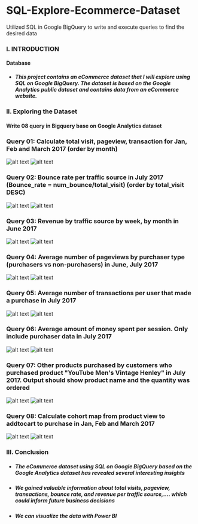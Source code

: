 # SQL-Explore-Ecommerce-Dataset
Utilized SQL in Google BigQuery to write and execute queries to find the desired data
### I. INTRODUCTION 
#### Database
* ##### This project contains an eCommerce dataset that I will explore using SQL on Google BigQuery. The dataset is based on the Google Analytics public dataset and contains data from an eCommerce website.


### II. Exploring the Dataset
#### Write 08 query in Bigquery base on Google Analytics dataset
### Query 01: Calculate total visit, pageview, transaction for Jan, Feb and March 2017 (order by month)
![alt text](https://private-user-images.githubusercontent.com/135586659/299261228-ff1eb54c-2f46-4169-adc6-010be5c4c474.jpg?jwt=eyJhbGciOiJIUzI1NiIsInR5cCI6IkpXVCJ9.eyJpc3MiOiJnaXRodWIuY29tIiwiYXVkIjoicmF3LmdpdGh1YnVzZXJjb250ZW50LmNvbSIsImtleSI6ImtleTUiLCJleHAiOjE3MDYyNTc0ODgsIm5iZiI6MTcwNjI1NzE4OCwicGF0aCI6Ii8xMzU1ODY2NTkvMjk5MjYxMjI4LWZmMWViNTRjLTJmNDYtNDE2OS1hZGM2LTAxMGJlNWM0YzQ3NC5qcGc_WC1BbXotQWxnb3JpdGhtPUFXUzQtSE1BQy1TSEEyNTYmWC1BbXotQ3JlZGVudGlhbD1BS0lBVkNPRFlMU0E1M1BRSzRaQSUyRjIwMjQwMTI2JTJGdXMtZWFzdC0xJTJGczMlMkZhd3M0X3JlcXVlc3QmWC1BbXotRGF0ZT0yMDI0MDEyNlQwODE5NDhaJlgtQW16LUV4cGlyZXM9MzAwJlgtQW16LVNpZ25hdHVyZT1hMWRlMmY5MzJjNzg3ZDYwZmZjYjM4YzY5ZGI4Y2ZlMDAxNzUxZTQzNTQ1ZGFlNzkwNjRkZTZhMjVkNDc1NWIwJlgtQW16LVNpZ25lZEhlYWRlcnM9aG9zdCZhY3Rvcl9pZD0wJmtleV9pZD0wJnJlcG9faWQ9MCJ9.mMdkhANkgRnoJ5Ljc5YY2fEM7pgwjv5vZlhcCwa4CxI)
![alt text](https://private-user-images.githubusercontent.com/135586659/299261241-41610cda-918f-448b-bdd6-f030c8dbf147.jpg?jwt=eyJhbGciOiJIUzI1NiIsInR5cCI6IkpXVCJ9.eyJpc3MiOiJnaXRodWIuY29tIiwiYXVkIjoicmF3LmdpdGh1YnVzZXJjb250ZW50LmNvbSIsImtleSI6ImtleTUiLCJleHAiOjE3MDYyNTc0ODgsIm5iZiI6MTcwNjI1NzE4OCwicGF0aCI6Ii8xMzU1ODY2NTkvMjk5MjYxMjQxLTQxNjEwY2RhLTkxOGYtNDQ4Yi1iZGQ2LWYwMzBjOGRiZjE0Ny5qcGc_WC1BbXotQWxnb3JpdGhtPUFXUzQtSE1BQy1TSEEyNTYmWC1BbXotQ3JlZGVudGlhbD1BS0lBVkNPRFlMU0E1M1BRSzRaQSUyRjIwMjQwMTI2JTJGdXMtZWFzdC0xJTJGczMlMkZhd3M0X3JlcXVlc3QmWC1BbXotRGF0ZT0yMDI0MDEyNlQwODE5NDhaJlgtQW16LUV4cGlyZXM9MzAwJlgtQW16LVNpZ25hdHVyZT01MzYxNGIwZDExNWE5MWE5NDMwNTBjMzE2OWZmYzRlYTIyNDNkZWUwZmIzZjFiZGQ2YTg4ZmYwMTQ3OGJmY2MwJlgtQW16LVNpZ25lZEhlYWRlcnM9aG9zdCZhY3Rvcl9pZD0wJmtleV9pZD0wJnJlcG9faWQ9MCJ9.DzhmR1nv3xZkZVbiLzWmcYNyMXu9nNMxuDNi2w2F3nY)
### Query 02: Bounce rate per traffic source in July 2017 (Bounce_rate = num_bounce/total_visit) (order by total_visit DESC)
![alt text](https://private-user-images.githubusercontent.com/135586659/299261244-61ec4479-7e89-437f-a1aa-72c9606a5d70.jpg?jwt=eyJhbGciOiJIUzI1NiIsInR5cCI6IkpXVCJ9.eyJpc3MiOiJnaXRodWIuY29tIiwiYXVkIjoicmF3LmdpdGh1YnVzZXJjb250ZW50LmNvbSIsImtleSI6ImtleTUiLCJleHAiOjE3MDYxNjgyNTMsIm5iZiI6MTcwNjE2Nzk1MywicGF0aCI6Ii8xMzU1ODY2NTkvMjk5MjYxMjQ0LTYxZWM0NDc5LTdlODktNDM3Zi1hMWFhLTcyYzk2MDZhNWQ3MC5qcGc_WC1BbXotQWxnb3JpdGhtPUFXUzQtSE1BQy1TSEEyNTYmWC1BbXotQ3JlZGVudGlhbD1BS0lBVkNPRFlMU0E1M1BRSzRaQSUyRjIwMjQwMTI1JTJGdXMtZWFzdC0xJTJGczMlMkZhd3M0X3JlcXVlc3QmWC1BbXotRGF0ZT0yMDI0MDEyNVQwNzMyMzNaJlgtQW16LUV4cGlyZXM9MzAwJlgtQW16LVNpZ25hdHVyZT1jZTJlZGZlMGI4NTA0ZDJjNzFiN2YzOGJkYjllOWI4OGM3ZjJhNGEzMTUzMTBjMzRkNDczYjI3MGQ4YTM4ZTljJlgtQW16LVNpZ25lZEhlYWRlcnM9aG9zdCZhY3Rvcl9pZD0wJmtleV9pZD0wJnJlcG9faWQ9MCJ9.HW-LKRUl4hIT9De0YDG5egn5n4tzAdYInXek1v0QZEM)
![alt text](https://private-user-images.githubusercontent.com/135586659/299261249-cc8765c0-b8aa-4bfb-8b7a-cee9f5151006.jpg?jwt=eyJhbGciOiJIUzI1NiIsInR5cCI6IkpXVCJ9.eyJpc3MiOiJnaXRodWIuY29tIiwiYXVkIjoicmF3LmdpdGh1YnVzZXJjb250ZW50LmNvbSIsImtleSI6ImtleTUiLCJleHAiOjE3MDYxNjgyNTMsIm5iZiI6MTcwNjE2Nzk1MywicGF0aCI6Ii8xMzU1ODY2NTkvMjk5MjYxMjQ5LWNjODc2NWMwLWI4YWEtNGJmYi04YjdhLWNlZTlmNTE1MTAwNi5qcGc_WC1BbXotQWxnb3JpdGhtPUFXUzQtSE1BQy1TSEEyNTYmWC1BbXotQ3JlZGVudGlhbD1BS0lBVkNPRFlMU0E1M1BRSzRaQSUyRjIwMjQwMTI1JTJGdXMtZWFzdC0xJTJGczMlMkZhd3M0X3JlcXVlc3QmWC1BbXotRGF0ZT0yMDI0MDEyNVQwNzMyMzNaJlgtQW16LUV4cGlyZXM9MzAwJlgtQW16LVNpZ25hdHVyZT1iMjhhMjQ4NDUwZjM1YTY2MzNlODYxNjkwZGIyYjg0NGM2YWM4YWQ4Zjc3ZWI2NmMzODQ4NjI4YjRkMTAyMGI4JlgtQW16LVNpZ25lZEhlYWRlcnM9aG9zdCZhY3Rvcl9pZD0wJmtleV9pZD0wJnJlcG9faWQ9MCJ9.7_WhG5tT4zyoZ62Vklp2_DQxEpfY0Jz0w--s4Nsgqbc)

### Query 03: Revenue by traffic source by week, by month in June 2017
![alt text](https://private-user-images.githubusercontent.com/135586659/299261255-ed0286a5-c565-4889-9521-90ff18ab48db.jpg?jwt=eyJhbGciOiJIUzI1NiIsInR5cCI6IkpXVCJ9.eyJpc3MiOiJnaXRodWIuY29tIiwiYXVkIjoicmF3LmdpdGh1YnVzZXJjb250ZW50LmNvbSIsImtleSI6ImtleTUiLCJleHAiOjE3MDYxNjgyNTMsIm5iZiI6MTcwNjE2Nzk1MywicGF0aCI6Ii8xMzU1ODY2NTkvMjk5MjYxMjU1LWVkMDI4NmE1LWM1NjUtNDg4OS05NTIxLTkwZmYxOGFiNDhkYi5qcGc_WC1BbXotQWxnb3JpdGhtPUFXUzQtSE1BQy1TSEEyNTYmWC1BbXotQ3JlZGVudGlhbD1BS0lBVkNPRFlMU0E1M1BRSzRaQSUyRjIwMjQwMTI1JTJGdXMtZWFzdC0xJTJGczMlMkZhd3M0X3JlcXVlc3QmWC1BbXotRGF0ZT0yMDI0MDEyNVQwNzMyMzNaJlgtQW16LUV4cGlyZXM9MzAwJlgtQW16LVNpZ25hdHVyZT1jODAyYmIyN2EyM2VjYjA3NGRlYjEyNzkwYzE1MDM3NTg2ZTUxZGVjMzMyNWUzZDNkZjkzZGEwODg2YWJkYTM1JlgtQW16LVNpZ25lZEhlYWRlcnM9aG9zdCZhY3Rvcl9pZD0wJmtleV9pZD0wJnJlcG9faWQ9MCJ9.yh6CQdPKZEmChDgIRAAnhI2XsIqtqmy2lZ7OQ6jjD_0)
![alt text](https://private-user-images.githubusercontent.com/135586659/299261261-9a8fc9bc-8e28-4b98-82c3-09e23aea284a.jpg?jwt=eyJhbGciOiJIUzI1NiIsInR5cCI6IkpXVCJ9.eyJpc3MiOiJnaXRodWIuY29tIiwiYXVkIjoicmF3LmdpdGh1YnVzZXJjb250ZW50LmNvbSIsImtleSI6ImtleTUiLCJleHAiOjE3MDYxNjgyNTMsIm5iZiI6MTcwNjE2Nzk1MywicGF0aCI6Ii8xMzU1ODY2NTkvMjk5MjYxMjYxLTlhOGZjOWJjLThlMjgtNGI5OC04MmMzLTA5ZTIzYWVhMjg0YS5qcGc_WC1BbXotQWxnb3JpdGhtPUFXUzQtSE1BQy1TSEEyNTYmWC1BbXotQ3JlZGVudGlhbD1BS0lBVkNPRFlMU0E1M1BRSzRaQSUyRjIwMjQwMTI1JTJGdXMtZWFzdC0xJTJGczMlMkZhd3M0X3JlcXVlc3QmWC1BbXotRGF0ZT0yMDI0MDEyNVQwNzMyMzNaJlgtQW16LUV4cGlyZXM9MzAwJlgtQW16LVNpZ25hdHVyZT1hYTVjOWRjYjAzYjY2NGEwMTU5OTk2NjZlNmRkODAwZjI4NTc5NmMwY2E0MDU5NTkwM2Q4MWNhMDY1OTkzY2U4JlgtQW16LVNpZ25lZEhlYWRlcnM9aG9zdCZhY3Rvcl9pZD0wJmtleV9pZD0wJnJlcG9faWQ9MCJ9.LlQJeZdnAid_idg6z0jLhjB1JWPV0mEwChyVClMosBI)

### Query 04: Average number of pageviews by purchaser type (purchasers vs non-purchasers) in June, July 2017
![alt text](https://private-user-images.githubusercontent.com/135586659/299261263-f22193d3-0d68-4a84-a7ae-78a276d496d6.jpg?jwt=eyJhbGciOiJIUzI1NiIsInR5cCI6IkpXVCJ9.eyJpc3MiOiJnaXRodWIuY29tIiwiYXVkIjoicmF3LmdpdGh1YnVzZXJjb250ZW50LmNvbSIsImtleSI6ImtleTUiLCJleHAiOjE3MDYxNjgyNTMsIm5iZiI6MTcwNjE2Nzk1MywicGF0aCI6Ii8xMzU1ODY2NTkvMjk5MjYxMjYzLWYyMjE5M2QzLTBkNjgtNGE4NC1hN2FlLTc4YTI3NmQ0OTZkNi5qcGc_WC1BbXotQWxnb3JpdGhtPUFXUzQtSE1BQy1TSEEyNTYmWC1BbXotQ3JlZGVudGlhbD1BS0lBVkNPRFlMU0E1M1BRSzRaQSUyRjIwMjQwMTI1JTJGdXMtZWFzdC0xJTJGczMlMkZhd3M0X3JlcXVlc3QmWC1BbXotRGF0ZT0yMDI0MDEyNVQwNzMyMzNaJlgtQW16LUV4cGlyZXM9MzAwJlgtQW16LVNpZ25hdHVyZT1mNzQ2MGNjMjY1NDMzZDVlYmUzNGNiN2NiMzc3ZjQzOWU4NTIyMjhkZjU2OWVjMzBiZTM5OWI1NGVkMmVmYzg1JlgtQW16LVNpZ25lZEhlYWRlcnM9aG9zdCZhY3Rvcl9pZD0wJmtleV9pZD0wJnJlcG9faWQ9MCJ9.MhwfGszIuphCatyLFJo5mj3AJlwgWKPN9rOtIVkkwQ4)
![alt text](https://private-user-images.githubusercontent.com/135586659/299261268-237260c1-1196-4536-ac1c-07c748225067.jpg?jwt=eyJhbGciOiJIUzI1NiIsInR5cCI6IkpXVCJ9.eyJpc3MiOiJnaXRodWIuY29tIiwiYXVkIjoicmF3LmdpdGh1YnVzZXJjb250ZW50LmNvbSIsImtleSI6ImtleTUiLCJleHAiOjE3MDYxNjgyNTMsIm5iZiI6MTcwNjE2Nzk1MywicGF0aCI6Ii8xMzU1ODY2NTkvMjk5MjYxMjY4LTIzNzI2MGMxLTExOTYtNDUzNi1hYzFjLTA3Yzc0ODIyNTA2Ny5qcGc_WC1BbXotQWxnb3JpdGhtPUFXUzQtSE1BQy1TSEEyNTYmWC1BbXotQ3JlZGVudGlhbD1BS0lBVkNPRFlMU0E1M1BRSzRaQSUyRjIwMjQwMTI1JTJGdXMtZWFzdC0xJTJGczMlMkZhd3M0X3JlcXVlc3QmWC1BbXotRGF0ZT0yMDI0MDEyNVQwNzMyMzNaJlgtQW16LUV4cGlyZXM9MzAwJlgtQW16LVNpZ25hdHVyZT1iMTQxM2QyZjIyODQ1YjJkOGI3YmNjNDg2ZmYzNzM4YzQ4ZWNkNzI5MzQxNGM2YzhlMmYzNjk0ZWVkZjJkZWM2JlgtQW16LVNpZ25lZEhlYWRlcnM9aG9zdCZhY3Rvcl9pZD0wJmtleV9pZD0wJnJlcG9faWQ9MCJ9.QRYNGLhYVS_soIt7g8esbpuxt_i5639ROtcbLbl1GuU)

### Query 05: Average number of transactions per user that made a purchase in July 2017
![alt text](https://private-user-images.githubusercontent.com/135586659/299261288-e60783fc-e07f-4925-b120-555f8b85b91f.jpg?jwt=eyJhbGciOiJIUzI1NiIsInR5cCI6IkpXVCJ9.eyJpc3MiOiJnaXRodWIuY29tIiwiYXVkIjoicmF3LmdpdGh1YnVzZXJjb250ZW50LmNvbSIsImtleSI6ImtleTUiLCJleHAiOjE3MDYxNjgyNTMsIm5iZiI6MTcwNjE2Nzk1MywicGF0aCI6Ii8xMzU1ODY2NTkvMjk5MjYxMjg4LWU2MDc4M2ZjLWUwN2YtNDkyNS1iMTIwLTU1NWY4Yjg1YjkxZi5qcGc_WC1BbXotQWxnb3JpdGhtPUFXUzQtSE1BQy1TSEEyNTYmWC1BbXotQ3JlZGVudGlhbD1BS0lBVkNPRFlMU0E1M1BRSzRaQSUyRjIwMjQwMTI1JTJGdXMtZWFzdC0xJTJGczMlMkZhd3M0X3JlcXVlc3QmWC1BbXotRGF0ZT0yMDI0MDEyNVQwNzMyMzNaJlgtQW16LUV4cGlyZXM9MzAwJlgtQW16LVNpZ25hdHVyZT05OTM3NzM3ZGY3NDUwYjg3NTBiODczZDAwMDQwNDU4ZmZjZDVjM2QwMWY3MjNkNmU3NjRmMjMyMmUwYTI2ODkyJlgtQW16LVNpZ25lZEhlYWRlcnM9aG9zdCZhY3Rvcl9pZD0wJmtleV9pZD0wJnJlcG9faWQ9MCJ9.k6aqvNJfR4dFsP2n0wJsgVL_Peq7cf8Er1vKFTFiap4)
![alt text](https://private-user-images.githubusercontent.com/135586659/299261294-f39a05d8-6367-46b1-8b51-393cbd4f81d4.jpg?jwt=eyJhbGciOiJIUzI1NiIsInR5cCI6IkpXVCJ9.eyJpc3MiOiJnaXRodWIuY29tIiwiYXVkIjoicmF3LmdpdGh1YnVzZXJjb250ZW50LmNvbSIsImtleSI6ImtleTUiLCJleHAiOjE3MDYxNjgyNTMsIm5iZiI6MTcwNjE2Nzk1MywicGF0aCI6Ii8xMzU1ODY2NTkvMjk5MjYxMjk0LWYzOWEwNWQ4LTYzNjctNDZiMS04YjUxLTM5M2NiZDRmODFkNC5qcGc_WC1BbXotQWxnb3JpdGhtPUFXUzQtSE1BQy1TSEEyNTYmWC1BbXotQ3JlZGVudGlhbD1BS0lBVkNPRFlMU0E1M1BRSzRaQSUyRjIwMjQwMTI1JTJGdXMtZWFzdC0xJTJGczMlMkZhd3M0X3JlcXVlc3QmWC1BbXotRGF0ZT0yMDI0MDEyNVQwNzMyMzNaJlgtQW16LUV4cGlyZXM9MzAwJlgtQW16LVNpZ25hdHVyZT1lYmI1YjQwZWNiNjIxNWIzOGIzNjcyYzBkMTU3MDk0ZWEwZTE4NjAyY2UyNGM1ZWRhNTY0NzBiNmNiZGFiMTAyJlgtQW16LVNpZ25lZEhlYWRlcnM9aG9zdCZhY3Rvcl9pZD0wJmtleV9pZD0wJnJlcG9faWQ9MCJ9.7RucpWtfr3nrzSmJoq4kZtT4_Rv-uQmB-yL2NUEYlBs)

### Query 06: Average amount of money spent per session. Only include purchaser data in July 2017
![alt text](https://private-user-images.githubusercontent.com/135586659/299261288-e60783fc-e07f-4925-b120-555f8b85b91f.jpg?jwt=eyJhbGciOiJIUzI1NiIsInR5cCI6IkpXVCJ9.eyJpc3MiOiJnaXRodWIuY29tIiwiYXVkIjoicmF3LmdpdGh1YnVzZXJjb250ZW50LmNvbSIsImtleSI6ImtleTUiLCJleHAiOjE3MDYxNjgyNTMsIm5iZiI6MTcwNjE2Nzk1MywicGF0aCI6Ii8xMzU1ODY2NTkvMjk5MjYxMjg4LWU2MDc4M2ZjLWUwN2YtNDkyNS1iMTIwLTU1NWY4Yjg1YjkxZi5qcGc_WC1BbXotQWxnb3JpdGhtPUFXUzQtSE1BQy1TSEEyNTYmWC1BbXotQ3JlZGVudGlhbD1BS0lBVkNPRFlMU0E1M1BRSzRaQSUyRjIwMjQwMTI1JTJGdXMtZWFzdC0xJTJGczMlMkZhd3M0X3JlcXVlc3QmWC1BbXotRGF0ZT0yMDI0MDEyNVQwNzMyMzNaJlgtQW16LUV4cGlyZXM9MzAwJlgtQW16LVNpZ25hdHVyZT05OTM3NzM3ZGY3NDUwYjg3NTBiODczZDAwMDQwNDU4ZmZjZDVjM2QwMWY3MjNkNmU3NjRmMjMyMmUwYTI2ODkyJlgtQW16LVNpZ25lZEhlYWRlcnM9aG9zdCZhY3Rvcl9pZD0wJmtleV9pZD0wJnJlcG9faWQ9MCJ9.k6aqvNJfR4dFsP2n0wJsgVL_Peq7cf8Er1vKFTFiap4)
![alt text](https://private-user-images.githubusercontent.com/135586659/299261294-f39a05d8-6367-46b1-8b51-393cbd4f81d4.jpg?jwt=eyJhbGciOiJIUzI1NiIsInR5cCI6IkpXVCJ9.eyJpc3MiOiJnaXRodWIuY29tIiwiYXVkIjoicmF3LmdpdGh1YnVzZXJjb250ZW50LmNvbSIsImtleSI6ImtleTUiLCJleHAiOjE3MDYxNjgyNTMsIm5iZiI6MTcwNjE2Nzk1MywicGF0aCI6Ii8xMzU1ODY2NTkvMjk5MjYxMjk0LWYzOWEwNWQ4LTYzNjctNDZiMS04YjUxLTM5M2NiZDRmODFkNC5qcGc_WC1BbXotQWxnb3JpdGhtPUFXUzQtSE1BQy1TSEEyNTYmWC1BbXotQ3JlZGVudGlhbD1BS0lBVkNPRFlMU0E1M1BRSzRaQSUyRjIwMjQwMTI1JTJGdXMtZWFzdC0xJTJGczMlMkZhd3M0X3JlcXVlc3QmWC1BbXotRGF0ZT0yMDI0MDEyNVQwNzMyMzNaJlgtQW16LUV4cGlyZXM9MzAwJlgtQW16LVNpZ25hdHVyZT1lYmI1YjQwZWNiNjIxNWIzOGIzNjcyYzBkMTU3MDk0ZWEwZTE4NjAyY2UyNGM1ZWRhNTY0NzBiNmNiZGFiMTAyJlgtQW16LVNpZ25lZEhlYWRlcnM9aG9zdCZhY3Rvcl9pZD0wJmtleV9pZD0wJnJlcG9faWQ9MCJ9.7RucpWtfr3nrzSmJoq4kZtT4_Rv-uQmB-yL2NUEYlBs)

### Query 07: Other products purchased by customers who purchased product "YouTube Men's Vintage Henley" in July 2017. Output should show product name and the quantity was ordered
![alt text](https://private-user-images.githubusercontent.com/135586659/299261300-ec96127c-c73c-46fc-9516-bf827b2eb47c.jpg?jwt=eyJhbGciOiJIUzI1NiIsInR5cCI6IkpXVCJ9.eyJpc3MiOiJnaXRodWIuY29tIiwiYXVkIjoicmF3LmdpdGh1YnVzZXJjb250ZW50LmNvbSIsImtleSI6ImtleTUiLCJleHAiOjE3MDYxNjgyNTMsIm5iZiI6MTcwNjE2Nzk1MywicGF0aCI6Ii8xMzU1ODY2NTkvMjk5MjYxMzAwLWVjOTYxMjdjLWM3M2MtNDZmYy05NTE2LWJmODI3YjJlYjQ3Yy5qcGc_WC1BbXotQWxnb3JpdGhtPUFXUzQtSE1BQy1TSEEyNTYmWC1BbXotQ3JlZGVudGlhbD1BS0lBVkNPRFlMU0E1M1BRSzRaQSUyRjIwMjQwMTI1JTJGdXMtZWFzdC0xJTJGczMlMkZhd3M0X3JlcXVlc3QmWC1BbXotRGF0ZT0yMDI0MDEyNVQwNzMyMzNaJlgtQW16LUV4cGlyZXM9MzAwJlgtQW16LVNpZ25hdHVyZT1lOGQxNjQ1OWZkN2RhODM3Y2RmNjI5MjUzMThlYWVjMTljZmFmYjUwZGNhOWU0ZjY0YmQzMmMxNDNiN2YwZDJiJlgtQW16LVNpZ25lZEhlYWRlcnM9aG9zdCZhY3Rvcl9pZD0wJmtleV9pZD0wJnJlcG9faWQ9MCJ9.ACm4tfJgcZYZKrKuqor7r3-H85pH_I-xzoEnD8ccDoE)
![alt text](https://private-user-images.githubusercontent.com/135586659/299261309-a388d42f-f1f5-4894-8649-9a51f52ff32f.jpg?jwt=eyJhbGciOiJIUzI1NiIsInR5cCI6IkpXVCJ9.eyJpc3MiOiJnaXRodWIuY29tIiwiYXVkIjoicmF3LmdpdGh1YnVzZXJjb250ZW50LmNvbSIsImtleSI6ImtleTUiLCJleHAiOjE3MDYxNjgyNTMsIm5iZiI6MTcwNjE2Nzk1MywicGF0aCI6Ii8xMzU1ODY2NTkvMjk5MjYxMzA5LWEzODhkNDJmLWYxZjUtNDg5NC04NjQ5LTlhNTFmNTJmZjMyZi5qcGc_WC1BbXotQWxnb3JpdGhtPUFXUzQtSE1BQy1TSEEyNTYmWC1BbXotQ3JlZGVudGlhbD1BS0lBVkNPRFlMU0E1M1BRSzRaQSUyRjIwMjQwMTI1JTJGdXMtZWFzdC0xJTJGczMlMkZhd3M0X3JlcXVlc3QmWC1BbXotRGF0ZT0yMDI0MDEyNVQwNzMyMzNaJlgtQW16LUV4cGlyZXM9MzAwJlgtQW16LVNpZ25hdHVyZT02YjAwNTBmMDliYzdkZGJjZWVmYWRiYjk3MzI0ZjY2ZjU5Y2Q2ZGZmMzhjMDY4YjgxODczYTA4YmE1YzYxMWYwJlgtQW16LVNpZ25lZEhlYWRlcnM9aG9zdCZhY3Rvcl9pZD0wJmtleV9pZD0wJnJlcG9faWQ9MCJ9.aLS7NgimF-m6VWaIAcYhASCODxVk8sq0fGG97h8y6GE)

### Query 08: Calculate cohort map from product view to addtocart to purchase in Jan, Feb and March 2017
![alt text](https://private-user-images.githubusercontent.com/135586659/299261313-787dcb58-7884-40a7-aecf-cbc56f84e3e9.jpg?jwt=eyJhbGciOiJIUzI1NiIsInR5cCI6IkpXVCJ9.eyJpc3MiOiJnaXRodWIuY29tIiwiYXVkIjoicmF3LmdpdGh1YnVzZXJjb250ZW50LmNvbSIsImtleSI6ImtleTUiLCJleHAiOjE3MDYxNjgyNTMsIm5iZiI6MTcwNjE2Nzk1MywicGF0aCI6Ii8xMzU1ODY2NTkvMjk5MjYxMzEzLTc4N2RjYjU4LTc4ODQtNDBhNy1hZWNmLWNiYzU2Zjg0ZTNlOS5qcGc_WC1BbXotQWxnb3JpdGhtPUFXUzQtSE1BQy1TSEEyNTYmWC1BbXotQ3JlZGVudGlhbD1BS0lBVkNPRFlMU0E1M1BRSzRaQSUyRjIwMjQwMTI1JTJGdXMtZWFzdC0xJTJGczMlMkZhd3M0X3JlcXVlc3QmWC1BbXotRGF0ZT0yMDI0MDEyNVQwNzMyMzNaJlgtQW16LUV4cGlyZXM9MzAwJlgtQW16LVNpZ25hdHVyZT05ZDQ2Njg5MmFmMjMwZWQ3MDFlYTQzMDRmYWYwNGFmYWJiMjRiMTUzOTc4NmU0YzAwNDIyMjUxN2EwYmUwNTI2JlgtQW16LVNpZ25lZEhlYWRlcnM9aG9zdCZhY3Rvcl9pZD0wJmtleV9pZD0wJnJlcG9faWQ9MCJ9.A_yM0A--NEFQ3HAA_FyqlEGre6YwJ_-b83Hvk05UqLc)
![alt text](https://private-user-images.githubusercontent.com/135586659/299577905-5d8d3191-d88c-42b4-8413-e050f680f38b.jpg?jwt=eyJhbGciOiJIUzI1NiIsInR5cCI6IkpXVCJ9.eyJpc3MiOiJnaXRodWIuY29tIiwiYXVkIjoicmF3LmdpdGh1YnVzZXJjb250ZW50LmNvbSIsImtleSI6ImtleTUiLCJleHAiOjE3MDYxNjkyNDYsIm5iZiI6MTcwNjE2ODk0NiwicGF0aCI6Ii8xMzU1ODY2NTkvMjk5NTc3OTA1LTVkOGQzMTkxLWQ4OGMtNDJiNC04NDEzLWUwNTBmNjgwZjM4Yi5qcGc_WC1BbXotQWxnb3JpdGhtPUFXUzQtSE1BQy1TSEEyNTYmWC1BbXotQ3JlZGVudGlhbD1BS0lBVkNPRFlMU0E1M1BRSzRaQSUyRjIwMjQwMTI1JTJGdXMtZWFzdC0xJTJGczMlMkZhd3M0X3JlcXVlc3QmWC1BbXotRGF0ZT0yMDI0MDEyNVQwNzQ5MDZaJlgtQW16LUV4cGlyZXM9MzAwJlgtQW16LVNpZ25hdHVyZT0zYmI5NTNkZGNiMjI0OTJhYzBiMWE4MTdjNTBmNmM3MWMxYTk4OTFhY2RlMzU2MGE1NTE0YjM2NDA0MDI1ZDYwJlgtQW16LVNpZ25lZEhlYWRlcnM9aG9zdCZhY3Rvcl9pZD0wJmtleV9pZD0wJnJlcG9faWQ9MCJ9.imyQc6F_BYCbl5u1kWEocselB8wqsJz-lHe7AWQKnyM)

### III. Conclusion
* ##### The eCommerce dataset using SQL on Google BigQuery based on the Google Analytics dataset has revealed several interesting insights
* ##### We gained valuable information about total visits, pageview, transactions, bounce rate, and revenue per traffic source,.... which could inform future business decisions
* ##### We can visualize the data with Power BI 
